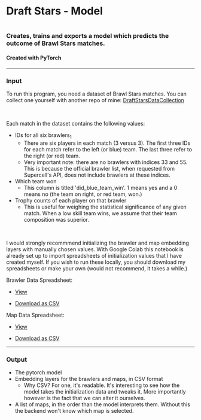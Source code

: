 <h1>Draft Stars - Model<h1>

<h3>Creates, trains and exports a model which predicts the outcome of Brawl Stars matches.</h3>
<h4>Created with PyTorch</h4>



---


<h3>Input</h3>

To run this program, you need a dataset of Brawl Stars matches. You can collect one yourself with another repo of mine: <a href="https://github.com/mcmckinley/DraftStarsDataCollection">DraftStarsDataCollection</a>

<br>

Each match in the dataset contains the following values:
* IDs for all six brawlers<sub>1</sub>
  * There are six players in each match (3 versus 3). The first three IDs for each match refer to the left (or blue) team. The last three refer to the right (or red) team.
  * Very important note: there are no brawlers with indices 33 and 55. This is because the official brawler list, when requested from Supercell's API, does not include brawlers at these indices.
* Which team won
  * This column is titled 'did_blue_team_win'. 1 means yes and a 0 means no (the team on right, or red team, won.)
* Trophy counts of each player on that brawler
  * This is useful for weighing the statistical significance of any given match. When a low skill team wins, we assume that their team composition was superior.

<br>

I would strongly recommmend initializing the brawler and map embedding layers with manually chosen values. With Google Colab this notebook is already set up  to import spreadsheets of initialization values that I have created myself. If you wish to run these locally, you should download my spreadsheets or make your own (would not recommend, it takes a while.)


<p>Brawler Data Spreadsheet:

* <a href="https://docs.google.com/spreadsheets/d/17hqBX-6XEA4nGCOcQizNGTZt8ZNelkg0OEtDC4DR1hE/edit?gid=0#gid=0">View</a>

* <a href="https://docs.google.com/spreadsheets/d/e/  2PACX-1vRZXNyNjU1csRxyikhZ-GbnLrt-99bX0FCvxnBKzobXtXpWmvJl8gtNfb46CDIZ50LLHWoY9JU-U4A2/pub?output=csv">Download as CSV</a>
</p>

<p>Map Data Spreadsheet:

* <a href="https://docs.google.com/spreadsheets/d/1eU8GuR_vp8UZdf4gPxDEHrkjTeGk_PDUlVAdkedardA/edit?usp=sharing">View</a>

* <a href="https://docs.google.com/spreadsheets/d/e/ 1eU8GuR_vp8UZdf4gPxDEHrkjTeGk_PDUlVAdkedardA/pub?output=csv">Download as CSV</a>


---
<h3>Output</h3>

* The pytorch model
* Embedding layers for the brawlers and maps, in CSV format
  * Why CSV? For one, it's readable. It's interesting to see how the model takes the initialization data and tweaks it. More importantly however is the fact that we can alter it ourselves.
* A list of maps, in the order than the model interprets them. Without this the backend won't know which map is selected.

